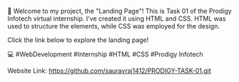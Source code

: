 🚀 Welcome to my project, the "Landing Page"! This is Task 01 of the Prodigy Infotech virtual internship. I've created it using HTML and CSS. HTML was used to structure the elements, while CSS was employed for the design.

Click the link below to explore the landing page!

💻 #WebDevelopment #Internship #HTML #CSS #Prodigy Infotech

Website Link: https://github.com/sauravraj1412/PRODIGY-TASK-01.git

